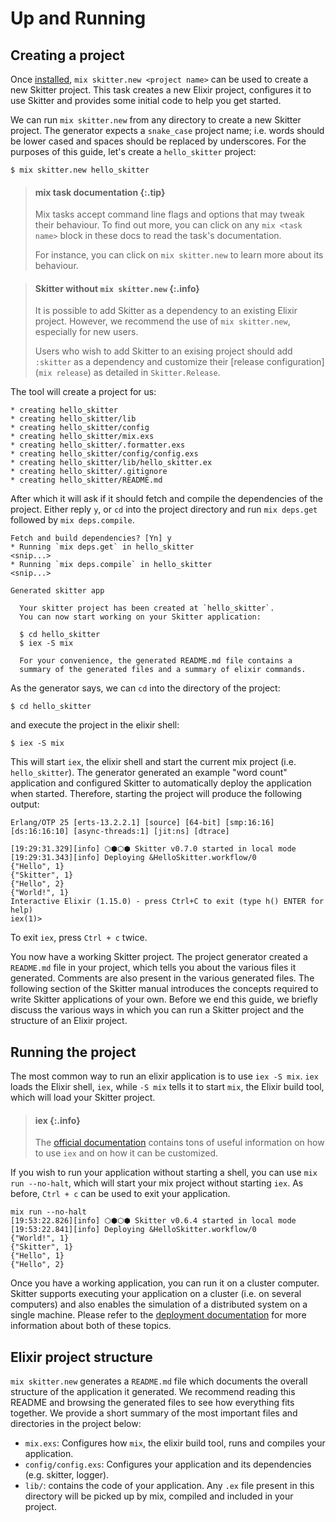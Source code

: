 # Up and Running

## Creating a project

Once [installed](installation.html#skitter), `mix skitter.new <project name>`
can be used to create a new Skitter project. This task creates a new Elixir
project, configures it to use Skitter and provides some initial code to help
you get started.

We can run `mix skitter.new` from any directory to create a new Skitter project.
The generator expects a `snake_case` project name; i.e. words should be lower
cased and spaces should be replaced by underscores. For the purposes of this
guide, let's create a `hello_skitter` project:

```
$ mix skitter.new hello_skitter
```

> #### mix task documentation {:.tip}
>
> Mix tasks accept command line flags and options that may tweak their
> behaviour. To find out more, you can click on any `mix <task name>` block in
> these docs to read the task's documentation.
>
> For instance, you can click on `mix skitter.new` to learn more about its
> behaviour.

> #### Skitter without `mix skitter.new` {:.info}
>
> It is possible to add Skitter as a dependency to an existing Elixir project.
> However, we recommend the use of `mix skitter.new`, especially for new users.
>
> Users who wish to add Skitter to an exising project should add `:skitter` as
> a dependency and customize their [release configuration](`mix release`) as
> detailed in `Skitter.Release`.

The tool will create a project for us:

```text
* creating hello_skitter
* creating hello_skitter/lib
* creating hello_skitter/config
* creating hello_skitter/mix.exs
* creating hello_skitter/.formatter.exs
* creating hello_skitter/config/config.exs
* creating hello_skitter/lib/hello_skitter.ex
* creating hello_skitter/.gitignore
* creating hello_skitter/README.md
```


After which it will ask if it should fetch and compile the dependencies of the
project. Either reply `y`, or `cd` into the project directory and run `mix
deps.get` followed by `mix deps.compile`.

```text
Fetch and build dependencies? [Yn] y
* Running `mix deps.get` in hello_skitter
<snip...>
* Running `mix deps.compile` in hello_skitter
<snip...>

Generated skitter app

  Your skitter project has been created at `hello_skitter`.
  You can now start working on your Skitter application:

  $ cd hello_skitter
  $ iex -S mix

  For your convenience, the generated README.md file contains a
  summary of the generated files and a summary of elixir commands.
```

As the generator says, we can `cd` into the directory of the project:

```shell
$ cd hello_skitter
```

and execute the project in the elixir shell:

```shell
$ iex -S mix
```

This will start `iex`, the elixir shell and start the current mix project (i.e.
`hello_skitter`). The generator generated an example "word count" application
and configured Skitter to automatically deploy the application when started.
Therefore, starting the project will produce the following output:

```text
Erlang/OTP 25 [erts-13.2.2.1] [source] [64-bit] [smp:16:16] [ds:16:16:10] [async-threads:1] [jit:ns] [dtrace]

[19:29:31.329][info] ⬡⬢⬡⬢ Skitter v0.7.0 started in local mode
[19:29:31.343][info] Deploying &HelloSkitter.workflow/0
{"Hello", 1}
{"Skitter", 1}
{"Hello", 2}
{"World!", 1}
Interactive Elixir (1.15.0) - press Ctrl+C to exit (type h() ENTER for help)
iex(1)>
```

To exit `iex`, press `Ctrl + c` twice.

You now have a working Skitter project. The project generator created a
`README.md` file in your project, which tells you about the various files it
generated. Comments are also present in the various generated files. The
following section of the Skitter manual introduces the concepts required to
write Skitter applications of your own. Before we end this guide, we briefly
discuss the various ways in which you can run a Skitter project and the
structure of an Elixir project.

## Running the project

The most common way to run an elixir application is to use `iex -S mix`. `iex`
loads the Elixir shell, `iex`, while `-S mix` tells it to start `mix`, the
Elixir build tool, which will load your Skitter project.

> #### iex {:.info}
>
> The [official documentation](`IEx`) contains tons of useful information on
> how to use `iex` and on how it can be customized.

If you wish to run your application without starting a shell, you can use
`mix run --no-halt`, which will start your mix project without starting `iex`.
As before, `Ctrl + c` can be used to exit your application.

```text
mix run --no-halt
[19:53:22.826][info] ⬡⬢⬡⬢ Skitter v0.6.4 started in local mode
[19:53:22.841][info] Deploying &HelloSkitter.workflow/0
{"World!", 1}
{"Skitter", 1}
{"Hello", 1}
{"Hello", 2}
```

Once you have a working application, you can run it on a cluster computer.
Skitter supports executing your application on a cluster (i.e. on several
computers) and also enables the simulation of a distributed system on a single
machine. Please refer to the [deployment documentation](deployment.html) for
more information about both of these topics.

## Elixir project structure

`mix skitter.new` generates a `README.md` file which documents the overall
structure of the application it generated. We recommend reading this README and
browsing the generated files to see how everything fits together. We provide a
short summary of the most important files and directories in the project below:
* `mix.exs`: Configures how `mix`, the elixir build tool, runs and compiles
  your application.
* `config/config.exs`: Configures your application and its dependencies (e.g.
  skitter, logger).
* `lib/`: contains the code of your application. Any `.ex` file present in
  this directory will be picked up by mix, compiled and included in your
  project.
